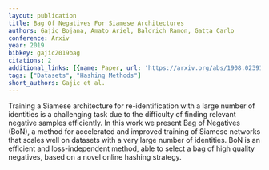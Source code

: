 ```yaml
---
layout: publication
title: Bag Of Negatives For Siamese Architectures
authors: Gajic Bojana, Amato Ariel, Baldrich Ramon, Gatta Carlo
conference: Arxiv
year: 2019
bibkey: gajic2019bag
citations: 2
additional_links: [{name: Paper, url: 'https://arxiv.org/abs/1908.02391'}]
tags: ["Datasets", "Hashing Methods"]
short_authors: Gajic et al.
---
```

Training a Siamese architecture for re-identification with a large number of
identities is a challenging task due to the difficulty of finding relevant
negative samples efficiently. In this work we present Bag of Negatives (BoN), a
method for accelerated and improved training of Siamese networks that scales
well on datasets with a very large number of identities. BoN is an efficient
and loss-independent method, able to select a bag of high quality negatives,
based on a novel online hashing strategy.